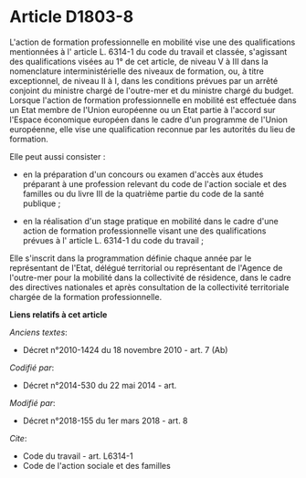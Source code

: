 # Article D1803-8

L'action de formation professionnelle en mobilité vise une des qualifications mentionnées à l' article L. 6314-1 du code du
travail et classée, s'agissant des qualifications visées au 1° de cet article, de niveau V à III dans la nomenclature
interministérielle des niveaux de formation, ou, à titre exceptionnel, de niveau II à I, dans les conditions prévues par un
arrêté conjoint du ministre chargé de l'outre-mer et du ministre chargé du budget. Lorsque l'action de formation
professionnelle en mobilité est effectuée dans un Etat membre de l'Union européenne ou un Etat partie à l'accord sur l'Espace
économique européen dans le cadre d'un programme de l'Union européenne, elle vise une qualification reconnue par les
autorités du lieu de formation.

Elle peut aussi consister :

- en la préparation d'un concours ou examen d'accès aux études préparant à une profession relevant du  code de l'action
sociale et des familles ou du livre III de la quatrième partie du code de la santé publique ;

- en la réalisation d'un stage pratique en mobilité dans le cadre d'une action de formation professionnelle visant une des
qualifications prévues à l' article L. 6314-1 du code du travail ;

Elle s'inscrit dans la programmation définie chaque année par le représentant de l'Etat, délégué territorial ou représentant
de l'Agence de l'outre-mer pour la mobilité dans la collectivité de résidence, dans le cadre des directives nationales et
après consultation de la collectivité territoriale chargée de la formation professionnelle.

**Liens relatifs à cet article**

_Anciens textes_:

  - Décret n°2010-1424 du 18 novembre 2010 - art. 7 (Ab)

_Codifié par_:

  - Décret n°2014-530 du 22 mai 2014 - art.

_Modifié par_:

  - Décret n°2018-155 du 1er mars 2018 - art. 8

_Cite_:

  - Code du travail - art. L6314-1
  - Code de l'action sociale et des familles
